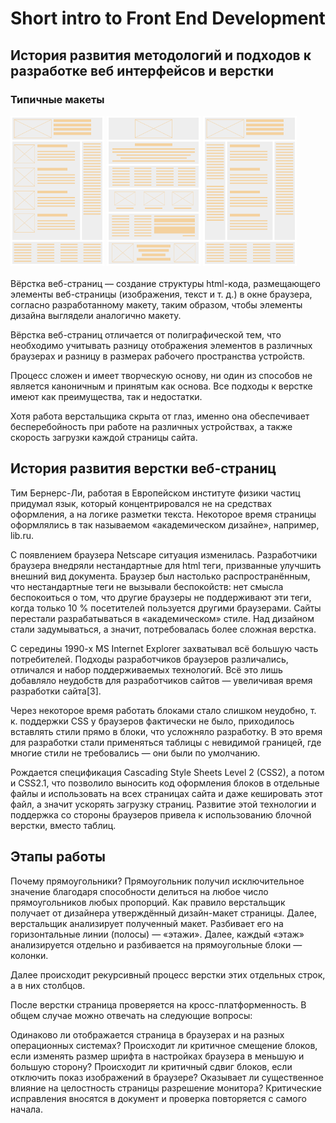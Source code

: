 # Short intro to Front End Development
## История развития методологий и подходов к разработке веб интерфейсов и верстки

### Типичные макеты
<div>
<img src="1col.png" alt="Drawing" style="width: 150px;"/>
<img src="2col.png" alt="Drawing" style="width: 150px;"/>
<img src="3col.png" alt="Drawing" style="width: 150px;"/>
</div>
<br>
Вёрстка веб-страниц — создание структуры html-кода, размещающего элементы веб-страницы (изображения, текст и т. д.) в окне браузера, согласно разработанному макету, таким образом, чтобы элементы дизайна выглядели аналогично макету.

Вёрстка веб-страниц отличается от полиграфической тем, что необходимо учитывать разницу отображения элементов в различных браузерах и разницу в размерах рабочего пространства устройств.

Процесс сложен и имеет творческую основу, ни один из способов не является каноничным и принятым как основа. Все подходы к верстке имеют как преимущества, так и недостатки.

Хотя работа верстальщика скрыта от глаз, именно она обеспечивает бесперебойность при работе на различных устройствах, а также скорость загрузки каждой страницы сайта.

## История развития верстки веб-страниц
Тим Бернерс-Ли, работая в Европейском институте физики частиц придумал язык, который концентрировался не на средствах оформления, а на логике разметки текста. Некоторое время страницы оформлялись в так называемом «академическом дизайне», например, lib.ru.

С появлением браузера Netscape ситуация изменилась. Разработчики браузера внедряли нестандартные для html теги, призванные улучшить внешний вид документа. Браузер был настолько распространённым, что нестандартные теги не вызывали беспокойств: нет смысла беспокоиться о том, что другие браузеры не поддерживают эти теги, когда только 10 % посетителей пользуется другими браузерами. Сайты перестали разрабатываться в «академическом» стиле. Над дизайном стали задумываться, а значит, потребовалась более сложная верстка.

С середины 1990-х MS Internet Explorer захватывал всё большую часть потребителей. Подходы разработчиков браузеров различались, отличался и набор поддерживаемых технологий. Всё это лишь добавляло неудобств для разработчиков сайтов — увеличивая время разработки сайта[3].

Через некоторое время работать блоками стало слишком неудобно, т. к. поддержки CSS у браузеров фактически не было, приходилось вставлять стили прямо в блоки, что усложняло разработку. В это время для разработки стали применяться таблицы с невидимой границей, где многие стили не требовались — они были по умолчанию.

Рождается спецификация Cascading Style Sheets Level 2 (CSS2), а потом и CSS2.1, что позволило выносить код оформления блоков в отдельные файлы и использовать на всех страницах сайта и даже кешировать этот файл, а значит ускорять загрузку страниц. Развитие этой технологии и поддержка со стороны браузеров привела к использованию блочной верстки, вместо таблиц.

## Этапы работы
Почему прямоугольники?
Прямоугольник получил исключительное значение благодаря способности делиться на любое число прямоугольников любых пропорций.
Как правило верстальщик получает от дизайнера утверждённый дизайн-макет страницы. Далее, верстальщик анализирует полученный макет. Разбивает его на горизонтальные линии (полосы) — «этажи». Далее, каждый «этаж» анализируется отдельно и разбивается на прямоугольные блоки — колонки.

Далее происходит рекурсивный процесс верстки этих отдельных строк, а в них столбцов.

После верстки страница проверяется на кросс-платформенность. В общем случае можно отвечать на следующие вопросы:

Одинаково ли отображается страница в браузерах и на разных операционных системах?
Происходит ли критичное смещение блоков, если изменять размер шрифта в настройках браузера в меньшую и большую сторону?
Происходит ли критичный сдвиг блоков, если отключить показ изображений в браузере?
Оказывает ли существенное влияние на целостность страницы разрешение монитора?
Критические исправления вносятся в документ и проверка повторяется с самого начала.

